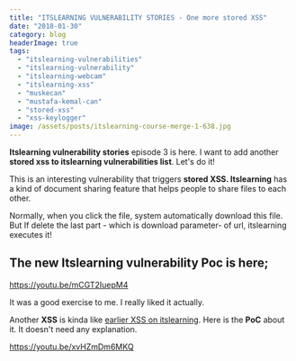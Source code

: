 ```yaml
---
title: "ITSLEARNING VULNERABILITY STORIES - One more stored XSS"
date: "2018-01-30"
category: blog
headerImage: true
tags: 
  - "itslearning-vulnerabilities"
  - "itslearning-vulnerability"
  - "itslearning-webcam"
  - "itslearning-xss"
  - "muskecan"
  - "mustafa-kemal-can"
  - "stored-xss"
  - "xss-keylogger"
image: /assets/posts/itslearning-course-merge-1-638.jpg
---
```


**Itslearning vulnerability stories** episode 3 is here. I want to add another **stored xss to itslearning vulnerabilities list**. Let's do it!

This is an interesting vulnerability that triggers **stored XSS. Itslearning** has a kind of document sharing feature that helps people to share files to each other.

Normally, when you click the file, system automatically download this file. But If delete the last part - which is download parameter- of url, itslearning executes it!

## The new Itslearning vulnerability Poc is here;

https://youtu.be/mCGT2IuepM4

It was a good exercise to me. I really liked it actually.

Another **XSS** is kinda like [earlier XSS on itslearning](https://mustafakemalcan.com/itslearning-xss-part-2/). Here is the **PoC** about it. It doesn't need any explanation.

https://youtu.be/xvHZmDm6MKQ
